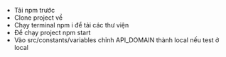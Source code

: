 - Tải npm trước
- Clone project về
- Chạy terminal npm i để tải các thư viện
- Để chạy project npm start
- Vào src/constants/variables chỉnh API_DOMAIN thành local nếu test ở local